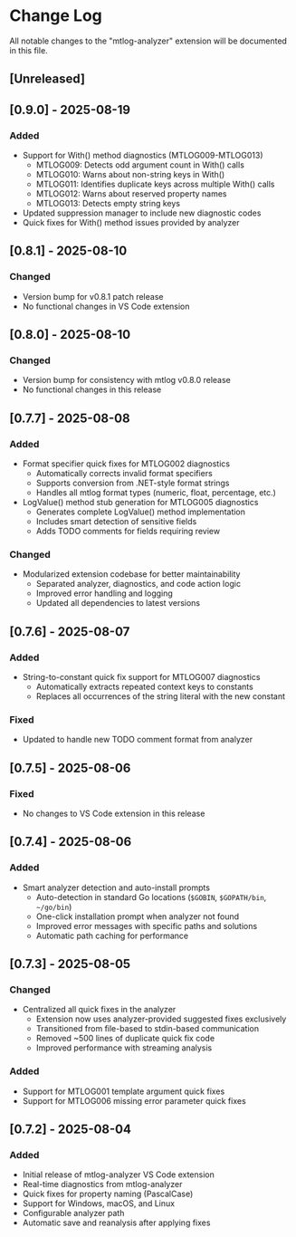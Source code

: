 # Change Log

All notable changes to the "mtlog-analyzer" extension will be documented in this file.

## [Unreleased]

## [0.9.0] - 2025-08-19

### Added
- Support for With() method diagnostics (MTLOG009-MTLOG013)
  - MTLOG009: Detects odd argument count in With() calls
  - MTLOG010: Warns about non-string keys in With()
  - MTLOG011: Identifies duplicate keys across multiple With() calls
  - MTLOG012: Warns about reserved property names
  - MTLOG013: Detects empty string keys
- Updated suppression manager to include new diagnostic codes
- Quick fixes for With() method issues provided by analyzer

## [0.8.1] - 2025-08-10

### Changed
- Version bump for v0.8.1 patch release
- No functional changes in VS Code extension

## [0.8.0] - 2025-08-10

### Changed
- Version bump for consistency with mtlog v0.8.0 release
- No functional changes in this release

## [0.7.7] - 2025-08-08

### Added
- Format specifier quick fixes for MTLOG002 diagnostics
  - Automatically corrects invalid format specifiers
  - Supports conversion from .NET-style format strings
  - Handles all mtlog format types (numeric, float, percentage, etc.)
- LogValue() method stub generation for MTLOG005 diagnostics
  - Generates complete LogValue() method implementation
  - Includes smart detection of sensitive fields
  - Adds TODO comments for fields requiring review

### Changed
- Modularized extension codebase for better maintainability
  - Separated analyzer, diagnostics, and code action logic
  - Improved error handling and logging
  - Updated all dependencies to latest versions

## [0.7.6] - 2025-08-07

### Added
- String-to-constant quick fix support for MTLOG007 diagnostics
  - Automatically extracts repeated context keys to constants
  - Replaces all occurrences of the string literal with the new constant

### Fixed
- Updated to handle new TODO comment format from analyzer

## [0.7.5] - 2025-08-06

### Fixed
- No changes to VS Code extension in this release

## [0.7.4] - 2025-08-06

### Added
- Smart analyzer detection and auto-install prompts
  - Auto-detection in standard Go locations (`$GOBIN`, `$GOPATH/bin`, `~/go/bin`)
  - One-click installation prompt when analyzer not found
  - Improved error messages with specific paths and solutions
  - Automatic path caching for performance

## [0.7.3] - 2025-08-05

### Changed
- Centralized all quick fixes in the analyzer
  - Extension now uses analyzer-provided suggested fixes exclusively
  - Transitioned from file-based to stdin-based communication
  - Removed ~500 lines of duplicate quick fix code
  - Improved performance with streaming analysis

### Added
- Support for MTLOG001 template argument quick fixes
- Support for MTLOG006 missing error parameter quick fixes

## [0.7.2] - 2025-08-04

### Added
- Initial release of mtlog-analyzer VS Code extension
- Real-time diagnostics from mtlog-analyzer
- Quick fixes for property naming (PascalCase)
- Support for Windows, macOS, and Linux
- Configurable analyzer path
- Automatic save and reanalysis after applying fixes